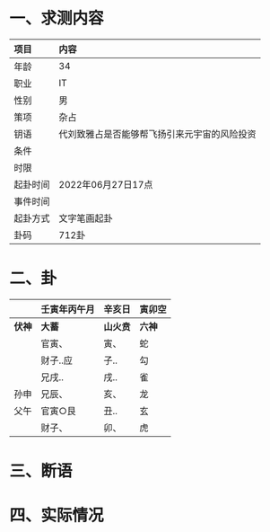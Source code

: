 # 一、求测内容
|项目|内容|
|:-|:-|
|年龄|34|
|职业|IT|
|性别|男|
|策项|杂占|
|钥语|代刘致雅占是否能够帮飞扬引来元宇宙的风险投资|
|条件||
|时限||
|起卦时间|2022年06月27日17点|
|事件时间||
|起卦方式|文字笔画起卦|
|卦码|712卦|

# 二、卦
||壬寅年丙午月|辛亥日|寅卯空|
|:-|:-|:-|:-|
|**伏神**|**大蓄**|**山火贲**|**六神**|
||官寅、|寅、|蛇|
||财子..应|子..|勾|
||兄戌..|戌..|雀|
|孙申|兄辰、|亥、|龙|
|父午|官寅○艮|丑..|玄|
||财子、|卯、|虎|


# 三、断语

# 四、实际情况